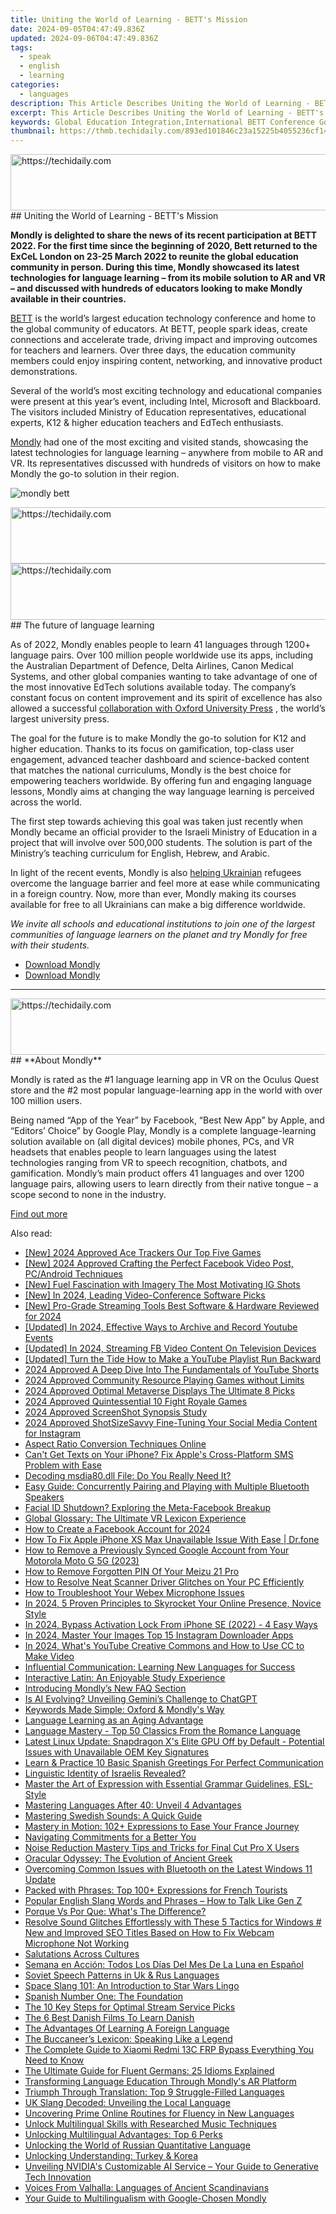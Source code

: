 ```yaml
---
title: Uniting the World of Learning - BETT's Mission
date: 2024-09-05T04:47:49.836Z
updated: 2024-09-06T04:47:49.836Z
tags:
  - speak
  - english
  - learning
categories:
  - languages
description: This Article Describes Uniting the World of Learning - BETT's Mission
excerpt: This Article Describes Uniting the World of Learning - BETT's Mission
keywords: Global Education Integration,International BETT Conference Goals,Collaborative Learning Networks,Educational Technology Innovations,Bridging Knowledge Gaps Worldwide,Learning Platform Unification Efforts,Multicultural Education Advancement
thumbnail: https://thmb.techidaily.com/893ed101846c23a15225b4055236cf141325f0b733704c87b6bafd0385f7132f.jpg
---
```


<!-- affiliate ads begin -->
<a href="https://aligracehair.sjv.io/c/5597632/2006946/19272" target="_top" id="2006946">
  <img src="//a.impactradius-go.com/display-ad/19272-2006946" border="0" alt="https://techidaily.com" width="728" height="90"/>
</a>
<img height="0" width="0" src="https://aligracehair.sjv.io/i/5597632/2006946/19272" style="position:absolute;visibility:hidden;" border="0" />
<!-- affiliate ads end -->
## Uniting the World of Learning - BETT's Mission

 **Mondly is delighted to share the news of its recent participation at BETT 2022\. For the first time since the beginning of 2020, Bett returned to the ExCeL London on 23-25 March 2022 to reunite the global education community in person. During this time, Mondly showcased its latest technologies for language learning – from its mobile solution to AR and VR – and discussed with hundreds of educators looking to make Mondly available in their countries.**

[BETT](https://uk.bettshow.com/about) is the world’s largest education technology conference and home to the global community of educators. At BETT, people spark ideas, create connections and accelerate trade, driving impact and improving outcomes for teachers and learners. Over three days, the education community members could enjoy inspiring content, networking, and innovative product demonstrations.

 Several of the world’s most exciting technology and educational companies were present at this year’s event, including Intel, Microsoft and Blackboard. The visitors included Ministry of Education representatives, educational experts, K12 & higher education teachers and EdTech enthusiasts.

[Mondly](https://uk.bettshow.com/bett-suppliers-list-library-redirect/mondly) had one of the most exciting and visited stands, showcasing the latest technologies for language learning – anywhere from mobile to AR and VR. Its representatives discussed with hundreds of visitors on how to make Mondly the go-to solution in their region.

![mondly bett](https://edge.mondly.com/blog/wp-content/uploads/2022/03/mondly-bett-539x960.jpg "Mondly Meets With The Global Community Of Educators At Bett 2022 2")

<!-- affiliate ads begin -->
<a href="https://aligracehair.sjv.io/c/5597632/1918684/19272" target="_top" id="1918684">
  <img src="//a.impactradius-go.com/display-ad/19272-1918684" border="0" alt="https://techidaily.com" width="728" height="90"/>
</a>
<img height="0" width="0" src="https://aligracehair.sjv.io/i/5597632/1918684/19272" style="position:absolute;visibility:hidden;" border="0" />
<!-- affiliate ads end -->
<!-- affiliate ads begin -->
<a href="https://appsumo.8odi.net/c/5597632/2094480/7443" target="_top" id="2094480">
  <img src="//a.impactradius-go.com/display-ad/7443-2094480" border="0" alt="https://techidaily.com" width="728" height="90"/>
</a>
<img height="0" width="0" src="https://appsumo.8odi.net/i/5597632/2094480/7443" style="position:absolute;visibility:hidden;" border="0" />
<!-- affiliate ads end -->
## The future of language learning

 As of 2022, Mondly enables people to learn 41 languages through 1200+ language pairs. Over 100 million people worldwide use its apps, including the Australian Department of Defence, Delta Airlines, Canon Medical Systems, and other global companies wanting to take advantage of one of the most innovative EdTech solutions available today. The company’s constant focus on content improvement and its spirit of excellence has also allowed a successful [collaboration with Oxford University Press](https://shop.mondly.com/affiliate.php?ACCOUNT=ATISTUDI&AFFILIATE=108875&PATH=https://www.mondly.com?AFFILIATE=108875) , the world’s largest university press.

 The goal for the future is to make Mondly the go-to solution for K12 and higher education. Thanks to its focus on gamification, top-class user engagement, advanced teacher dashboard and science-backed content that matches the national curriculums, Mondly is the best choice for empowering teachers worldwide. By offering fun and engaging language lessons, Mondly aims at changing the way language learning is perceived across the world.

 The first step towards achieving this goal was taken just recently when Mondly became an official provider to the Israeli Ministry of Education in a project that will involve over 500,000 students. The solution is part of the Ministry’s teaching curriculum for English, Hebrew, and Arabic.

 In light of the recent events, Mondly is also [helping Ukrainian](https://shop.mondly.com/affiliate.php?ACCOUNT=ATISTUDI&AFFILIATE=108875&PATH=https://www.mondly.com?AFFILIATE=108875) refugees overcome the language barrier and feel more at ease while communicating in a foreign country. Now, more than ever, Mondly making its courses available for free to all Ukrainians can make a big difference worldwide.

 _We invite all schools and educational institutions to join one of the largest communities of language learners on the planet and try Mondly for free with their students._

* [Download Mondly](https://www.facebook.com/sharer/sharer.php?u=https%3A%2F%2Fwww.mondly.com%2Fblog%2Fmondly-bett-2022%2F&t=Mondly+Meets+With+the+Global+Community+of+Educators+At+BETT+2022 "Share on Facebook")
* [Download Mondly](https://shop.mondly.com/affiliate.php?ACCOUNT=ATISTUDI&AFFILIATE=108875&PATH=https://www.mondly.com?AFFILIATE=108875)

---

<!-- affiliate ads begin -->
<a href="https://appsumo.8odi.net/c/5597632/2118315/7443" target="_top" id="2118315">
  <img src="//a.impactradius-go.com/display-ad/7443-2118315" border="0" alt="https://techidaily.com" width="728" height="90"/>
</a>
<img height="0" width="0" src="https://appsumo.8odi.net/i/5597632/2118315/7443" style="position:absolute;visibility:hidden;" border="0" />
<!-- affiliate ads end -->
## **About Mondly**

 Mondly is rated as the #1 language learning app in VR on the Oculus Quest store and the #2 most popular language-learning app in the world with over 100 million users.

 Being named “App of the Year” by Facebook, “Best New App” by Apple, and “Editors’ Choice” by Google Play, Mondly is a complete language-learning solution available on (all digital devices) mobile phones, PCs, and VR headsets that enables people to learn languages using the latest technologies ranging from VR to speech recognition, chatbots, and gamification. Mondly’s main product offers 41 languages and over 1200 language pairs, allowing users to learn directly from their native tongue – a scope second to none in the industry.

[Find out more](https://shop.mondly.com/affiliate.php?ACCOUNT=ATISTUDI&AFFILIATE=108875&PATH=https://www.mondly.com?AFFILIATE=108875)

<ins class="adsbygoogle"
     style="display:block"
     data-ad-format="autorelaxed"
     data-ad-client="ca-pub-7571918770474297"
     data-ad-slot="1223367746"></ins>



<ins class="adsbygoogle"
     style="display:block"
     data-ad-client="ca-pub-7571918770474297"
     data-ad-slot="8358498916"
     data-ad-format="auto"
     data-full-width-responsive="true"></ins>

<span class="atpl-alsoreadstyle">Also read:</span>
<div><ul>
<li><a href="https://remote-screen-capture.techidaily.com/new-2024-approved-ace-trackers-our-top-five-games/"><u>[New] 2024 Approved  Ace Trackers  Our Top Five Games</u></a></li>
<li><a href="https://facebook-video-files.techidaily.com/new-2024-approved-crafting-the-perfect-facebook-video-post-pcandroid-techniques/"><u>[New] 2024 Approved  Crafting the Perfect Facebook Video Post, PC/Android Techniques</u></a></li>
<li><a href="https://instagram-video-files.techidaily.com/new-fuel-fascination-with-imagery-the-most-motivating-ig-shots/"><u>[New] Fuel Fascination with Imagery  The Most Motivating IG Shots</u></a></li>
<li><a href="https://screen-sharing-recording.techidaily.com/new-in-2024-leading-video-conference-software-picks/"><u>[New] In 2024, Leading Video-Conference Software Picks</u></a></li>
<li><a href="https://youtube-web.techidaily.com/ro-grade-streaming-tools-best-software-and-hardware-reviewed-for-2024/"><u>[New] Pro-Grade Streaming Tools  Best Software & Hardware Reviewed for 2024</u></a></li>
<li><a href="https://screen-activity-recording.techidaily.com/updated-in-2024-effective-ways-to-archive-and-record-youtube-events/"><u>[Updated] In 2024, Effective Ways to Archive and Record Youtube Events</u></a></li>
<li><a href="https://facebook-videos.techidaily.com/updated-in-2024-streaming-fb-video-content-on-television-devices/"><u>[Updated] In 2024, Streaming FB Video Content On Television Devices</u></a></li>
<li><a href="https://eaxpv-info.techidaily.com/updated-turn-the-tide-how-to-make-a-youtube-playlist-run-backward/"><u>[Updated] Turn the Tide  How to Make a YouTube Playlist Run Backward</u></a></li>
<li><a href="https://youtube-videos.techidaily.com/2024-approved-a-deep-dive-into-the-fundamentals-of-youtube-shorts/"><u>2024 Approved  A Deep Dive Into The Fundamentals of YouTube Shorts</u></a></li>
<li><a href="https://extra-tips.techidaily.com/2024-approved-community-resource-playing-games-without-limits/"><u>2024 Approved  Community Resource  Playing Games without Limits</u></a></li>
<li><a href="https://fox-helps.techidaily.com/2024-approved-optimal-metaverse-displays-the-ultimate-8-picks/"><u>2024 Approved  Optimal Metaverse Displays  The Ultimate 8 Picks</u></a></li>
<li><a href="https://video-screen-grab.techidaily.com/2024-approved-quintessential-10-fight-royale-games/"><u>2024 Approved  Quintessential 10 Fight Royale Games</u></a></li>
<li><a href="https://screen-activity-recording.techidaily.com/2024-approved-screenshot-synopsis-study/"><u>2024 Approved  ScreenShot Synopsis Study</u></a></li>
<li><a href="https://instagram-clips.techidaily.com/2024-approved-shotsizesavvy-fine-tuning-your-social-media-content-for-instagram/"><u>2024 Approved  ShotSizeSavvy  Fine-Tuning Your Social Media Content for Instagram</u></a></li>
<li><a href="https://extra-lessons.techidaily.com/aspect-ratio-conversion-techniques-online/"><u>Aspect Ratio Conversion Techniques Online</u></a></li>
<li><a href="https://fox-that.techidaily.com/cant-get-texts-on-your-iphone-fix-apples-cross-platform-sms-problem-with-ease/"><u>Can't Get Texts on Your iPhone? Fix Apple's Cross-Platform SMS Problem with Ease</u></a></li>
<li><a href="https://win-howtos.techidaily.com/decoding-msdia80dll-file-do-you-really-need-it/"><u>Decoding msdia80.dll File: Do You Really Need It?</u></a></li>
<li><a href="https://tech-recovery.techidaily.com/easy-guide-concurrently-pairing-and-playing-with-multiple-bluetooth-speakers/"><u>Easy Guide: Concurrently Pairing and Playing with Multiple Bluetooth Speakers</u></a></li>
<li><a href="https://facebook.techidaily.com/facial-id-shutdown-exploring-the-meta-facebook-breakup/"><u>Facial ID Shutdown? Exploring the Meta-Facebook Breakup</u></a></li>
<li><a href="https://mondly-stories.techidaily.com/global-glossary-the-ultimate-vr-lexicon-experience/"><u>Global Glossary: The Ultimate VR Lexicon Experience</u></a></li>
<li><a href="https://facebook-videos.techidaily.com/how-to-create-a-facebook-account-for-2024/"><u>How to Create a Facebook Account for 2024</u></a></li>
<li><a href="https://iphone-unlock.techidaily.com/how-to-fix-apple-iphone-xs-max-unavailable-issue-with-ease-drfone-by-drfone-ios/"><u>How To Fix Apple iPhone XS Max Unavailable Issue With Ease | Dr.fone</u></a></li>
<li><a href="https://android-unlock.techidaily.com/how-to-remove-a-previously-synced-google-account-from-your-motorola-moto-g-5g-2023-by-drfone-android/"><u>How to Remove a Previously Synced Google Account from Your Motorola Moto G 5G (2023)</u></a></li>
<li><a href="https://android-unlock.techidaily.com/how-to-remove-forgotten-pin-of-your-meizu-21-pro-by-drfone-android/"><u>How to Remove Forgotten PIN Of Your Meizu 21 Pro</u></a></li>
<li><a href="https://driver-download.techidaily.com/how-to-resolve-neat-scanner-driver-glitches-on-your-pc-efficiently/"><u>How to Resolve Neat Scanner Driver Glitches on Your PC Efficiently</u></a></li>
<li><a href="https://sound-issues.techidaily.com/how-to-troubleshoot-your-webex-microphone-issues/"><u>How to Troubleshoot Your Webex Microphone Issues</u></a></li>
<li><a href="https://extra-hints.techidaily.com/in-2024-5-proven-principles-to-skyrocket-your-online-presence-novice-style/"><u>In 2024, 5 Proven Principles to Skyrocket Your Online Presence, Novice Style</u></a></li>
<li><a href="https://activate-lock.techidaily.com/in-2024-bypass-activation-lock-from-iphone-se-2022-4-easy-ways-by-drfone-ios/"><u>In 2024, Bypass Activation Lock From iPhone SE (2022) - 4 Easy Ways</u></a></li>
<li><a href="https://instagram-video-recordings.techidaily.com/in-2024-master-your-images-top-15-instagram-downloader-apps/"><u>In 2024, Master Your Images  Top 15 Instagram Downloader Apps</u></a></li>
<li><a href="https://facebook-video-footage.techidaily.com/in-2024-whats-youtube-creative-commons-and-how-to-use-cc-to-make-video/"><u>In 2024, What's YouTube Creative Commons and How to Use CC to Make Video</u></a></li>
<li><a href="https://mondly-stories.techidaily.com/influential-communication-learning-new-languages-for-success/"><u>Influential Communication: Learning New Languages for Success</u></a></li>
<li><a href="https://mondly-stories.techidaily.com/interactive-latin-an-enjoyable-study-experience/"><u>Interactive Latin: An Enjoyable Study Experience</u></a></li>
<li><a href="https://mondly-stories.techidaily.com/introducing-mondlys-new-faq-section/"><u>Introducing Mondly’s New FAQ Section</u></a></li>
<li><a href="https://tech-haven.techidaily.com/is-ai-evolving-unveiling-geminis-challenge-to-chatgpt/"><u>Is AI Evolving? Unveiling Gemini’s Challenge to ChatGPT</u></a></li>
<li><a href="https://mondly-stories.techidaily.com/keywords-made-simple-oxford-and-mondlys-way/"><u>Keywords Made Simple: Oxford & Mondly's Way</u></a></li>
<li><a href="https://mondly-stories.techidaily.com/language-learning-as-an-aging-advantage/"><u>Language Learning as an Aging Advantage</u></a></li>
<li><a href="https://mondly-stories.techidaily.com/language-mastery-top-50-classics-from-the-romance-language/"><u>Language Mastery - Top 50 Classics From the Romance Language</u></a></li>
<li><a href="https://hardware-help.techidaily.com/latest-linux-update-snapdragon-xs-elite-gpu-off-by-default-potential-issues-with-unavailable-oem-key-signatures/"><u>Latest Linux Update: Snapdragon X's Elite GPU Off by Default - Potential Issues with Unavailable OEM Key Signatures</u></a></li>
<li><a href="https://mondly-stories.techidaily.com/learn-and-practice-10-basic-spanish-greetings-for-perfect-communication/"><u>Learn & Practice 10 Basic Spanish Greetings For Perfect Communication</u></a></li>
<li><a href="https://mondly-stories.techidaily.com/linguistic-identity-of-israelis-revealed/"><u>Linguistic Identity of Israelis Revealed?</u></a></li>
<li><a href="https://mondly-stories.techidaily.com/master-the-art-of-expression-with-essential-grammar-guidelines-esl-style/"><u>Master the Art of Expression with Essential Grammar Guidelines, ESL-Style</u></a></li>
<li><a href="https://mondly-stories.techidaily.com/mastering-languages-after-40-unveil-4-advantages/"><u>Mastering Languages After 40: Unveil 4 Advantages</u></a></li>
<li><a href="https://mondly-stories.techidaily.com/mastering-swedish-sounds-a-quick-guide/"><u>Mastering Swedish Sounds: A Quick Guide</u></a></li>
<li><a href="https://mondly-stories.techidaily.com/mastery-in-motion-102plus-expressions-to-ease-your-france-journey/"><u>Mastery in Motion: 102+ Expressions to Ease Your France Journey</u></a></li>
<li><a href="https://mondly-stories.techidaily.com/navigating-commitments-for-a-better-you/"><u>Navigating Commitments for a Better You</u></a></li>
<li><a href="https://video-ai-editor.techidaily.com/noise-reduction-mastery-tips-and-tricks-for-final-cut-pro-x-users/"><u>Noise Reduction Mastery Tips and Tricks for Final Cut Pro X Users</u></a></li>
<li><a href="https://mondly-stories.techidaily.com/oracular-odyssey-the-evolution-of-ancient-greek/"><u>Oracular Odyssey: The Evolution of Ancient Greek</u></a></li>
<li><a href="https://hardware-help.techidaily.com/overcoming-common-issues-with-bluetooth-on-the-latest-windows-11-update/"><u>Overcoming Common Issues with Bluetooth on the Latest Windows 11 Update</u></a></li>
<li><a href="https://mondly-stories.techidaily.com/packed-with-phrases-top-100plus-expressions-for-french-tourists/"><u>Packed with Phrases: Top 100+ Expressions for French Tourists</u></a></li>
<li><a href="https://mondly-stories.techidaily.com/popular-english-slang-words-and-phrases-how-to-talk-like-gen-z/"><u>Popular English Slang Words and Phrases – How to Talk Like Gen Z</u></a></li>
<li><a href="https://mondly-stories.techidaily.com/porque-vs-por-que-whats-the-difference/"><u>Porque Vs Por Que: What's The Difference?</u></a></li>
<li><a href="https://sound-issues.techidaily.com/resolve-sound-glitches-effortlessly-with-these-5-tactics-for-windows-new-and-improved-seo-titles-based-on-how-to-fix-webcam-microphone-not-working/"><u>Resolve Sound Glitches Effortlessly with These 5 Tactics for Windows # New and Improved SEO Titles Based on How to Fix Webcam Microphone Not Working</u></a></li>
<li><a href="https://mondly-stories.techidaily.com/salutations-across-cultures/"><u>Salutations Across Cultures</u></a></li>
<li><a href="https://mondly-stories.techidaily.com/semana-en-accion-todos-los-dias-del-mes-de-la-luna-en-espanol/"><u>Semana en Acción: Todos Los Días Del Mes De La Luna en Español</u></a></li>
<li><a href="https://mondly-stories.techidaily.com/soviet-speech-patterns-in-uk-and-rus-languages/"><u>Soviet Speech Patterns in Uk & Rus Languages</u></a></li>
<li><a href="https://mondly-stories.techidaily.com/space-slang-101-an-introduction-to-star-wars-lingo/"><u>Space Slang 101: An Introduction to Star Wars Lingo</u></a></li>
<li><a href="https://mondly-stories.techidaily.com/spanish-number-one-the-foundation/"><u>Spanish Number One: The Foundation</u></a></li>
<li><a href="https://extra-information.techidaily.com/the-10-key-steps-for-optimal-stream-service-picks/"><u>The 10 Key Steps for Optimal Stream Service Picks</u></a></li>
<li><a href="https://mondly-stories.techidaily.com/the-6-best-danish-films-to-learn-danish/"><u>The 6 Best Danish Films To Learn Danish</u></a></li>
<li><a href="https://mondly-stories.techidaily.com/the-advantages-of-learning-a-foreign-language/"><u>The Advantages Of Learning A Foreign Language</u></a></li>
<li><a href="https://mondly-stories.techidaily.com/the-buccaneers-lexicon-speaking-like-a-legend/"><u>The Buccaneer’s Lexicon: Speaking Like a Legend</u></a></li>
<li><a href="https://bypass-frp.techidaily.com/the-complete-guide-to-xiaomi-redmi-13c-frp-bypass-everything-you-need-to-know-by-drfone-android/"><u>The Complete Guide to Xiaomi Redmi 13C FRP Bypass Everything You Need to Know</u></a></li>
<li><a href="https://mondly-stories.techidaily.com/the-ultimate-guide-for-fluent-germans-25-idioms-explained/"><u>The Ultimate Guide for Fluent Germans: 25 Idioms Explained</u></a></li>
<li><a href="https://mondly-stories.techidaily.com/transforming-language-education-through-mondlys-ar-platform/"><u>Transforming Language Education Through Mondly's AR Platform</u></a></li>
<li><a href="https://mondly-stories.techidaily.com/triumph-through-translation-top-9-struggle-filled-languages/"><u>Triumph Through Translation: Top 9 Struggle-Filled Languages</u></a></li>
<li><a href="https://mondly-stories.techidaily.com/uk-slang-decoded-unveiling-the-local-language/"><u>UK Slang Decoded: Unveiling the Local Language</u></a></li>
<li><a href="https://mondly-stories.techidaily.com/uncovering-prime-online-routines-for-fluency-in-new-languages/"><u>Uncovering Prime Online Routines for Fluency in New Languages</u></a></li>
<li><a href="https://mondly-stories.techidaily.com/unlock-multilingual-skills-with-researched-music-techniques/"><u>Unlock Multilingual Skills with Researched Music Techniques</u></a></li>
<li><a href="https://mondly-stories.techidaily.com/unlocking-multilingual-advantages-top-6-perks/"><u>Unlocking Multilingual Advantages: Top 6 Perks</u></a></li>
<li><a href="https://mondly-stories.techidaily.com/unlocking-the-world-of-russian-quantitative-language/"><u>Unlocking the World of Russian Quantitative Language</u></a></li>
<li><a href="https://mondly-stories.techidaily.com/unlocking-understanding-turkey-and-korea/"><u>Unlocking Understanding: Turkey & Korea</u></a></li>
<li><a href="https://tech-haven.techidaily.com/unveiling-nvidias-customizable-ai-service-your-guide-to-generative-tech-innovation/"><u>Unveiling NVIDIA's Customizable AI Service – Your Guide to Generative Tech Innovation</u></a></li>
<li><a href="https://mondly-stories.techidaily.com/voices-from-valhalla-languages-of-ancient-scandinavians/"><u>Voices From Valhalla: Languages of Ancient Scandinavians</u></a></li>
<li><a href="https://mondly-stories.techidaily.com/your-guide-to-multilingualism-with-google-chosen-mondly/"><u>Your Guide to Multilingualism with Google-Chosen Mondly</u></a></li>
</ul></div>
